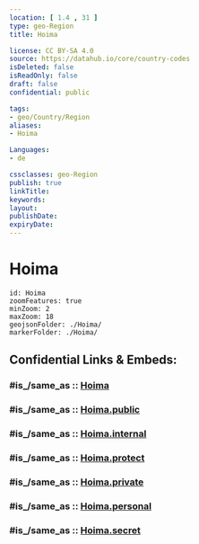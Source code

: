 ```yaml
---
location: [ 1.4 , 31 ] 
type: geo-Region
title: Hoima

license: CC BY-SA 4.0
source: https://datahub.io/core/country-codes
isDeleted: false
isReadOnly: false
draft: false
confidential: public

tags:
- geo/Country/Region
aliases:
- Hoima

Languages:
- de

cssclasses: geo-Region
publish: true
linkTitle: 
keywords: 
layout: 
publishDate: 
expiryDate: 
---
```


# Hoima

```leaflet
id: Hoima
zoomFeatures: true 
minZoom: 2 
maxZoom: 18
geojsonFolder: ./Hoima/
markerFolder: ./Hoima/
```


## Confidential Links & Embeds: 

### #is_/same_as :: [Hoima](/_Standards/Earth/Continent/Africa/Africa~Central/Uganda/regions~Uganda/Uganda~West/Hoima.md) 

### #is_/same_as :: [Hoima.public](/_public/Earth/Continent/Africa/Africa~Central/Uganda/regions~Uganda/Uganda~West/Hoima.public.md) 

### #is_/same_as :: [Hoima.internal](/_internal/Earth/Continent/Africa/Africa~Central/Uganda/regions~Uganda/Uganda~West/Hoima.internal.md) 

### #is_/same_as :: [Hoima.protect](/_protect/Earth/Continent/Africa/Africa~Central/Uganda/regions~Uganda/Uganda~West/Hoima.protect.md) 

### #is_/same_as :: [Hoima.private](/_private/Earth/Continent/Africa/Africa~Central/Uganda/regions~Uganda/Uganda~West/Hoima.private.md) 

### #is_/same_as :: [Hoima.personal](/_personal/Earth/Continent/Africa/Africa~Central/Uganda/regions~Uganda/Uganda~West/Hoima.personal.md) 

### #is_/same_as :: [Hoima.secret](/_secret/Earth/Continent/Africa/Africa~Central/Uganda/regions~Uganda/Uganda~West/Hoima.secret.md)

